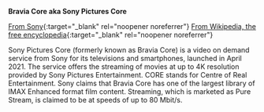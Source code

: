 **Bravia Core aka Sony Pictures Core**<br>

[From Sony](https://electronics.sony.com/bravia-core){:target="\_blank" rel="noopener noreferrer"}
[From Wikipedia, the free encyclopedia](https://en.wikipedia.org/wiki/Sony_Pictures_Core){:target="\_blank" rel="noopener noreferrer"}

Sony Pictures Core (formerly known as Bravia Core) is a video on demand service from Sony for its televisions and smartphones, launched in April 2021. The service offers the streaming of movies at up to 4K resolution provided by Sony Pictures Entertainment. CORE stands for Centre of Real Entertainment.
Sony claims that Bravia Core has one of the largest library of IMAX Enhanced format film content. Streaming, which is marketed as Pure Stream, is claimed to be at speeds of up to 80 Mbit/s.
